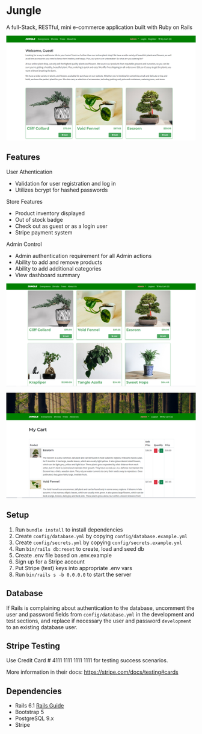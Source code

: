 # Jungle

A full-Stack, RESTful, mini e-commerce application built with Ruby on Rails 

 ![Jungle App](https://github.com/thien-trieu/jungle-rails/blob/master/docs/jungle_guest.PNG)

## Features

User Athentication
- Validation for user registration and log in
- Utilizes bcrypt for hashed passwords

Store Features
- Product inventory displayed
- Out of stock badge
- Check out as guest or as a login user
- Stripe payment system

Admin Control
- Admin authentication requirement for all Admin actions
- Ability to add and remove products
- Ability to add additional categories
- View dashboard summary

 ![Jungle Product](https://github.com/thien-trieu/jungle-rails/blob/master/docs/jungle_products.PNG)

  ![Jungle Cart](https://github.com/thien-trieu/jungle-rails/blob/master/docs/jungle_cart.PNG)

## Setup

1. Run `bundle install` to install dependencies
2. Create `config/database.yml` by copying `config/database.example.yml`
3. Create `config/secrets.yml` by copying `config/secrets.example.yml`
4. Run `bin/rails db:reset` to create, load and seed db
5. Create .env file based on .env.example
6. Sign up for a Stripe account
7. Put Stripe (test) keys into appropriate .env vars
8. Run `bin/rails s -b 0.0.0.0` to start the server

## Database

If Rails is complaining about authentication to the database, uncomment the user and password fields from `config/database.yml` in the development and test sections, and replace if necessary the user and password `development` to an existing database user.

## Stripe Testing

Use Credit Card # 4111 1111 1111 1111 for testing success scenarios.

More information in their docs: <https://stripe.com/docs/testing#cards>

## Dependencies

- Rails 6.1 [Rails Guide](http://guides.rubyonrails.org/v6.1/)
- Bootstrap 5
- PostgreSQL 9.x
- Stripe
